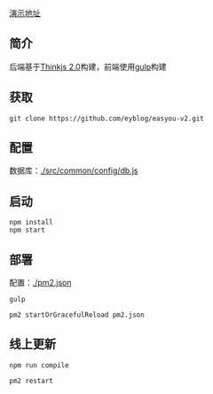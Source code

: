 
 [演示地址](http://www.eyblog.com)  

## 简介  

 后端基于[Thinkjs 2.0](https://thinkjs.org/)构建，前端使用[gulp](http://www.gulpjs.com.cn/)构建

## 获取 

```
git clone https://github.com/eyblog/easyou-v2.git
```

## 配置  

数据库：[./src/common/config/db.js](https://github.com/eyblog/easyou-v2/blob/master/src/common/config/db.js)

## 启动 

```
npm install 
npm start
```

## 部署 

配置：[./pm2.json](https://github.com/eyblog/easyou-v2/blob/master/pm2.json) 


```
gulp 

pm2 startOrGracefulReload pm2.json 

```
## 线上更新
```
npm run compile 

pm2 restart

```